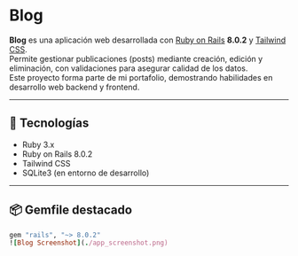 # Blog

**Blog** es una aplicación web desarrollada con [Ruby on Rails](https://rubyonrails.org/) **8.0.2** y [Tailwind CSS](https://tailwindcss.com/).  
Permite gestionar publicaciones (posts) mediante creación, edición y eliminación, con validaciones para asegurar calidad de los datos.  
Este proyecto forma parte de mi portafolio, demostrando habilidades en desarrollo web backend y frontend.

---

## 🚀 Tecnologías

- Ruby 3.x
- Ruby on Rails 8.0.2
- Tailwind CSS
- SQLite3 (en entorno de desarrollo)

---

## 📦 Gemfile destacado

```ruby
gem "rails", "~> 8.0.2"
![Blog Screenshot](./app_screenshot.png)
